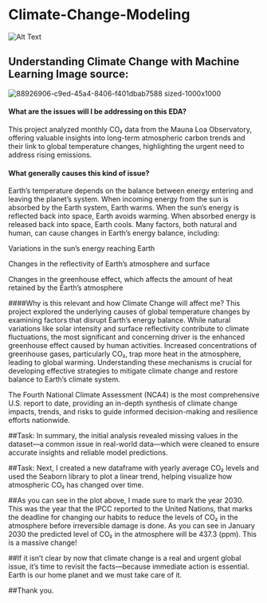 # Climate-Change-Modeling

![Alt Text](https://www.arts.ubc.ca/wp-content/uploads/sites/24/2024/03/2024-AC-ClimateEditorial-Web2000x1125@150ppi-v1.1.jpg)

## Understanding Climate Change with Machine Learning Image source: 
![88926906-c9ed-45a4-8406-f401dbab7588 sized-1000x1000](https://user-images.githubusercontent.com/24231101/67533103-acaeea00-f67d-11e9-93c2-d498aad58907.jpg)

#### What are the issues will I be addressing on this EDA?
This project analyzed monthly CO₂ data from the Mauna Loa Observatory, offering valuable insights into long-term atmospheric carbon trends and their link to global temperature changes, highlighting the urgent need to address rising emissions.

#### What generally causes this kind of issue?
Earth’s temperature depends on the balance between energy entering and leaving the planet’s system. When incoming energy from the sun is absorbed by the Earth system, Earth warms. When the sun’s energy is reflected back into space, Earth avoids warming. When absorbed energy is released back into space, Earth cools. Many factors, both natural and human, can cause changes in Earth’s energy balance, including:

Variations in the sun’s energy reaching Earth

Changes in the reflectivity of Earth’s atmosphere and surface

Changes in the greenhouse effect, which affects the amount of heat retained by the Earth’s atmosphere

####Why is this relevant and how Climate Change will affect me?
This project explored the underlying causes of global temperature changes by examining factors that disrupt Earth’s energy balance. While natural variations like solar intensity and surface reflectivity contribute to climate fluctuations, the most significant and concerning driver is the enhanced greenhouse effect caused by human activities. Increased concentrations of greenhouse gases, particularly CO₂, trap more heat in the atmosphere, leading to global warming. Understanding these mechanisms is crucial for developing effective strategies to mitigate climate change and restore balance to Earth’s climate system.

The Fourth National Climate Assessment (NCA4) is the most comprehensive U.S. report to date, providing an in-depth synthesis of climate change impacts, trends, and risks to guide informed decision-making and resilience efforts nationwide.

##Task: In summary, the initial analysis revealed missing values in the dataset—a common issue in real-world data—which were cleaned to ensure accurate insights and reliable model predictions.

##Task: Next, I created a new dataframe with yearly average CO₂ levels and used the Seaborn library to plot a linear trend, helping visualize how atmospheric CO₂ has changed over time.

##As you can see in the plot above, I made sure to mark the year 2030. This was the year that the IPCC reported to the United Nations, that marks the deadline for changing our habits to reduce the levels of CO₂ in the atmosphere before irreversible damage is done. As you can see in January 2030 the predicted level of CO₂ in the atmosphere will be 437.3 (ppm). This is a massive change!

##If it isn’t clear by now that climate change is a real and urgent global issue, it’s time to revisit the facts—because immediate action is essential.
Earth is our home planet and we must take care of it.

##Thank you.
